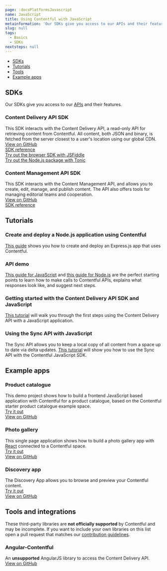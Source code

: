 ```yaml
---
page: :docsPlatformsJavascript
name: JavaScript
title: Using Contentful with JavaScript
metainformation: 'Our SDKs give you access to our APIs and their features.'
slug: null
tags:
  - Basics
  - SDKs
nextsteps: null
---
```


- [SDKs](#sdks)
- [Tutorials](#tutorials)
- [Tools](#tools-and-integrations)
- [Example apps](#example-apps)

## SDKs

Our SDKs give you access to our [APIs](/developers/docs/concepts/apis/) and their features.

### Content Delivery API SDK

This SDK interacts with the Content Delivery API, a read-only API for retrieving content from Contentful. All content, both JSON and binary, is fetched from the server closest to a user's location using our global CDN.<br/>
[View on GitHub](https://github.com/contentful/contentful.js)<br/>
[SDK reference](https://contentful.github.io/contentful.js)<br/>
[Try out the browser SDK with JSFiddle](https://jsfiddle.net/contentful/kefaj4s8/)<br/>
[Try out the Node.js package with Tonic](https://runkit.com/npm/contentful)

### Content Management API SDK

This SDK interacts with the Content Management API, and allows you to create, edit, manage, and publish content. The API also offers tools for managing editorial teams and cooperation.<br/>
[View on GitHub](https://github.com/contentful/contentful-management.js)<br/>
[SDK reference](https://contentful.github.io/contentful-management.js/contentful-management/1.3.0)

## Tutorials

### Create and deploy a Node.js application using Contentful

[This guide](/developers/docs/javascript/tutorials/create-expressjs-app-using-contentful/) shows you how to create and deploy an Express.js app that uses Contentful.

### API demo

[This guide for JavaScript](/developers/api-demo/javascript/) and [this guide for Node.js](/developers/api-demo/nodejs/) are the perfect starting points to learn how to make calls to Contentful APIs, explains what responses look like, and suggest next steps.

### Getting started with the Content Delivery API SDK and JavaScript

[This tutorial](/developers/docs/javascript/tutorials/using-js-cda-sdk/) will walk you through the first steps using the Content Delivery API with a JavaScript application.

### Using the Sync API with JavaScript

The Sync API allows you to keep a local copy of all content from a space up to date via delta updates. [This tutorial](/developers/docs/javascript/tutorials/using-the-sync-api-with-js/) will show you how to use the Sync API with the Contentful JavaScript SDK.

## Example apps

### Product catalogue

This demo project shows how to build a frontend JavaScript based application with Contentful for a product catalogue, based on the Contentful starter product catalogue example space.<br/>
[Try it out](https://contentful.github.io/product-catalogue-js/)<br/>
[View on GitHub](https://github.com/contentful/product-catalogue-js)

### Photo gallery

This single page application shows how to build a photo gallery app with [React](https://facebook.github.io/react/) connected to a Contentful space.<br/>
[Try it out](https://contentful.github.io/gallery-app-react/)<br/>
[View on GitHub](https://github.com/contentful/gallery-app-react)

### Discovery app

The Discovery App allows you to browse and preview your Contentful content.<br/>
[Try it out](https://contentful.github.io/discovery-app-react)<br/>
[View on GitHub](https://github.com/contentful/discovery-app-react)

## Tools and integrations

These third-party libraries are **not officially supported** by Contentful and may be incomplete. If you want to include your own libraries on this list open a pull request that matches our [contribution guidelines](https://github.com/contentful-labs/awesome-contentful/blob/master/CONTRIBUTING.md).

### Angular-Contentful

An **unsupported** AngularJS library to access the Content Delivery API.<br/>
[View on GitHub](https://github.com/jvandemo/angular-contentful)